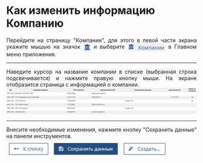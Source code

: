 # Как изменить информацию Компанию

<p align="justify">
Перейдите на страницу "Компании", для этого в левой части экрана укажите мышью на значок  <img src="../../images/main_menu/pict_company_short.png" style="width: 20px; height: 20px; vertical-align: middle;"/>  и выберите  <img src="../../images/main_menu/pict_company_full.png" style="width: 100px; height: 20px; vertical-align: middle;"/>  в Главном меню приложения.
</p>

<hr>

<p align="justify">
Наведите курсор на название компании в списке (выбранная строка подсвечивается) и нажмите правую кнопку мыши. На экране отобразится страница с информацией о компании.  
<br>
<img src="../../images/company_page/companies_list.png" style="max-width:100%;max-height:100%;"/>
</p>

<hr>

<p align="justify">
Внесите необходимые изменения, нажмите кнопку "Сохранить данные" на панели инструментов. 
<br>
<img src="../../images/company_page/company_save_data.png" style="max-width:100%;max-height:100%;"/>
</p>
